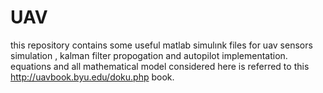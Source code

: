 # UAV
this repository contains some useful matlab simulınk files for uav sensors simulation , kalman filter propogation and autopilot implementation. equations and all mathematical model considered here is referred to this http://uavbook.byu.edu/doku.php book. 
